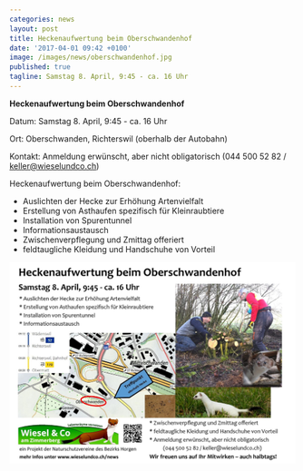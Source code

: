 ```yaml
---
categories: news
layout: post
title: Heckenaufwertung beim Oberschwandenhof
date: '2017-04-01 09:42 +0100'
image: /images/news/oberschwandenhof.jpg
published: true
tagline: Samstag 8. April, 9:45 - ca. 16 Uhr
---
```


**Heckenaufwertung beim Oberschwandenhof**

Datum: Samstag 8. April, 9:45 - ca. 16 Uhr

Ort:   Oberschwanden, Richterswil (oberhalb der Autobahn)

Kontakt: Anmeldung erwünscht, aber nicht obligatorisch
(044 500 52 82 / keller@wieselundco.ch)

Heckenaufwertung beim Oberschwandenhof:
* Auslichten der Hecke zur Erhöhung Artenvielfalt
* Erstellung von Asthaufen spezifisch für Kleinraubtiere
* Installation von Spurentunnel
* Informationsaustausch
* Zwischenverpflegung und Zmittag offeriert
* feldtaugliche Kleidung und Handschuhe von Vorteil

<img class="float-left mr-20" src="/images/news/oberschwandenhof2.jpg" />
